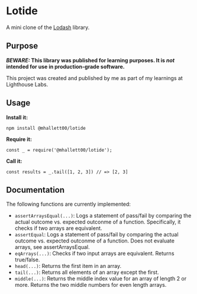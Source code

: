 # Lotide

A mini clone of the [Lodash](https://lodash.com) library.

## Purpose

**_BEWARE:_ This library was published for learning purposes. It is _not_ intended for use in production-grade software.**

This project was created and published by me as part of my learnings at Lighthouse Labs. 

## Usage

**Install it:**

`npm install @mhallett00/lotide`

**Require it:**

`const _ = require('@mhallett00/lotide');`

**Call it:**

`const results = _.tail([1, 2, 3]) // => [2, 3]`

## Documentation

The following functions are currently implemented:

* `assertArraysEqual(...)`: Logs a statement of pass/fail by comparing the actual outcome vs. expected outconme of a function. Specifically, it checks if two arrays are equivalent.
* `assertEqual`: Logs a statement of pass/fail by comparing the actual outcome vs. expected outconme of a function. Does not evaluate arrays, see assertArraysEqual.
* `eqArrays(...)`: Checks if two input arrays are equivalent. Returns true/false.
* `head(...)`: Returns the first item in an array.
* `tail(...)`: Returns all elements of an array except the first.
* `middle(...)`: Returns the middle index value for an array of length 2 or more. Returns the two middle numbers for even length arrays. 